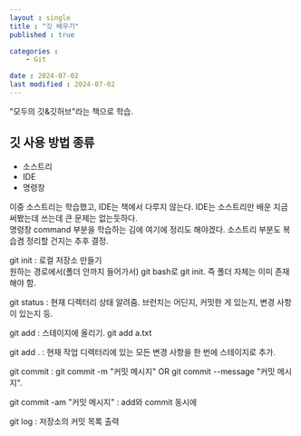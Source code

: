 ```yaml
---
layout : single
title : "깃 배우기"
published : true

categories : 
    - Git

date : 2024-07-02
last modified : 2024-07-02
---
```

"모두의 깃&깃허브"라는 책으로 학습.

## 깃 사용 방법 종류
+ 소스트리
+ IDE
+ 명령창

이중 소스트리는 학습했고, IDE는 책에서 다루지 않는다. IDE는 소스트리만 배운 지금 써봤는데 쓰는데 큰 문제는 없는듯하다.  
명령창 command 부분을 학습하는 김에 여기에 정리도 해야겠다. 소스트리 부분도 복습겸 정리할 건지는 추후 결정.

git init : 로컬 저장소 만들기  
원하는 경로에서(폴더 안까지 들어가서) git bash로 git init. 즉 폴더 자체는 이미 존재해야 함.

git status : 현재 디렉터리 상태 알려줌. 브런치는 어딘지, 커밋한 게 있는지, 변경 사항이 있는지 등.

git add : 스테이지에 올리기. git add a.txt

git add . : 현재 작업 디렉터리에 있는 모든 변경 사항을 한 번에 스테이지로 추가.

git commit : git commit -m "커밋 메시지" OR git commit --message "커밋 메시지".

git commit -am "커밋 메시지" : add와 commit 동시에

git log : 저장소의 커밋 목록 출력
